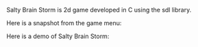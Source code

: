 Salty Brain Storm is 2d game developed in C using the sdl library.

Here is a snapshot from the game menu:



Here is a demo of Salty Brain Storm:

